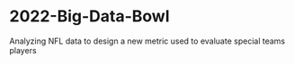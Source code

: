 # 2022-Big-Data-Bowl
Analyzing NFL data to design a new metric used to evaluate special teams players
